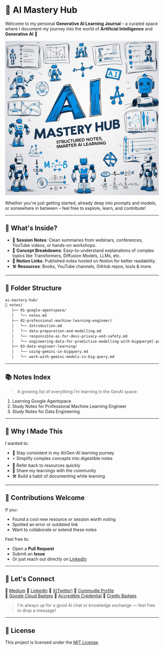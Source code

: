 # 🤖 AI Mastery Hub

Welcome to my personal **Generative AI Learning Journal** – a curated space where I document my journey into the world of **Artificial Intelligence** and **Generative AI** 🌟

<p align="center">
  <img src="assets/banner.jpg" alt="GenAI Notes Journal Banner" />
</p>

Whether you're just getting started, already deep into prompts and models, or somewhere in between – feel free to explore, learn, and contribute!

---

## 🧠 What's Inside?

- 📓 **Session Notes**: Clean summaries from webinars, conferences, YouTube videos, or hands-on workshops.
- 🧾 **Concept Breakdowns**: Easy-to-understand explanations of complex topics like Transformers, Diffusion Models, LLMs, etc.
- 🔗 **Notion Links**: Published notes hosted on Notion for better readability.
- 🛠️ **Resources**: Books, YouTube channels, GitHub repos, tools & more.

---
## 📁 Folder Structure

```bash
ai-mastery-hub/
📁 notes/
   ├── 01-google-agentspace/
   │   └── notes.md
   ├── 02-professional-machine-learning-engineer/
   │   └── Introduction.md
   │   └── data-preparation-and-modelling.md
   │   └── responsible-ai-for-devs-privacy-and-safety.md
   │   └── engineering-data-for-predictive-modelling-with-bigqueryml-part1.md
   ├── 03-data-engineer-learning/
   │   └── using-gemini-in-bigquery.md
   │   └── work-with-gemini-models-in-big-query.md
```

---

## 📚 Notes Index

> A growing list of everything I’m learning in the GenAI space:

1. Learning Google Agentspace
2. Study Notes for Professional Machine Learning Engineer
3. Study Notes for Data Engineering 
   

---

## 📌 Why I Made This

I wanted to:

- 🧠 Stay consistent in my AI/Gen-AI learning journey
- ⚡ Simplify complex concepts into digestible notes
- 🔄 Refer back to resources quickly
- 🤝 Share my learnings with the community
- 🛠️ Build a habit of documenting while learning

---

## 🙌 Contributions Welcome

If you:

- Found a cool new resource or session worth noting
- Spotted an error or outdated link
- Want to collaborate or extend these notes

Feel free to:

- Open a **Pull Request**
- Submit an **Issue**
- Or just reach out directly on [LinkedIn](https://www.linkedin.com/in/sukritichatterjee/)

---

## 💬 Let's Connect


🔗 [Medium](https://sukriti-speaks.medium.com/)
🔗 [LinkedIn](https://www.linkedin.com/in/sukritichatterjee/)
🔗 [X(Twitter)](https://x.com/SukritiSpeak/)
🔗 [Commudle Profile](https://www.commudle.com/users/SukritiC)
<br/>
🔗 [Google Cloud Badges](https://www.cloudskillsboost.google/public_profiles/53df2710-444d-4f31-9c37-6c87dfcf102f)
🔗 [Accredible Credential](https://www.credential.net/profile/sukritichatterjee/wallet)
🔗 [Credly Badges](https://www.credly.com/users/sukriti-chatterjee.aadce67f)


> I'm always up for a good AI chat or knowledge exchange — feel free to drop a message!

---

## 📄 License
This project is licensed under the [MIT License](LICENSE).

